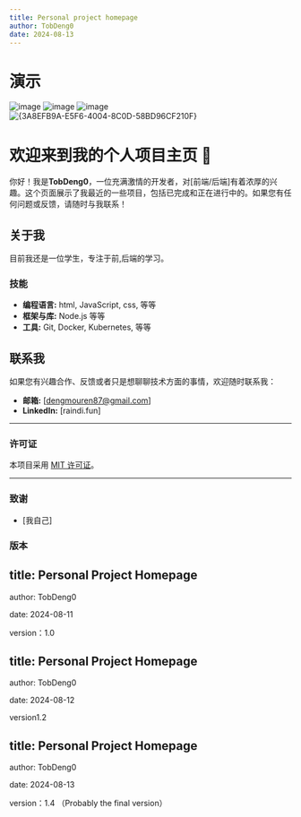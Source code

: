 ```yaml
---
title: Personal project homepage
author: TobDeng0
date: 2024-08-13
---
```

# 演示
![image](https://github.com/user-attachments/assets/e4551016-ff1b-485e-8834-272d64e90438)
![image](https://github.com/user-attachments/assets/e455c516-fff3-4277-a762-a693002b02db)
![image](https://github.com/user-attachments/assets/e43d3645-bbab-4d3b-912d-b959485f5a1e)
![{3A8EFB9A-E5F6-4004-8C0D-58BD96CF210F}](https://github.com/user-attachments/assets/33499b72-7de7-4c0a-931d-bf1a59ea8b81)


<!-- 您可以使用表情符号来让您的页面更吸引人！ 🚀 -->

# 欢迎来到我的个人项目主页 🌟

你好！我是**TobDeng0**，一位充满激情的开发者，对[前端/后端]有着浓厚的兴趣。这个页面展示了我最近的一些项目，包括已完成和正在进行中的。如果您有任何问题或反馈，请随时与我联系！

## 关于我

目前我还是一位学生，专注于前,后端的学习。

### 技能

- **编程语言:** html, JavaScript, css, 等等
- **框架与库:** Node.js  等等
- **工具:** Git, Docker, Kubernetes, 等等

## 联系我

如果您有兴趣合作、反馈或者只是想聊聊技术方面的事情，欢迎随时联系我：

- **邮箱:** [dengmouren87@gmail.com]
- **LinkedIn:** [raindi.fun]

---

### 许可证

本项目采用 [MIT 许可证](LICENSE)。

---

### 致谢

- [我自己]

### 版本

title: Personal Project Homepage
--
author: TobDeng0

date: 2024-08-11

version：1.0

title: Personal Project Homepage
--
author: TobDeng0

date: 2024-08-12

version1.2

title: Personal Project Homepage
--
author: TobDeng0

date: 2024-08-13

version：1.4 （Probably the final version）
